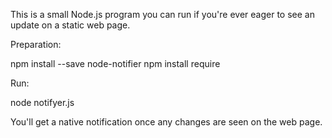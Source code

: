 

This is a small Node.js program you can run if you're ever eager to see an update on a static web page.

Preparation: 

npm install --save node-notifier
npm install require

Run:

node notifyer.js

You'll get a native notification once any changes are seen on the web page.

